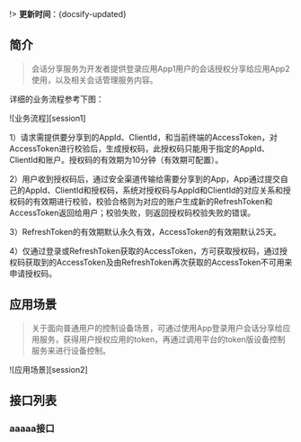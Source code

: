
!> **更新时间**：{docsify-updated}  


## 简介
	
>  会话分享服务为开发者提供登录应用App1用户的会话授权分享给应用App2使用，以及相关会话管理服务内容。

详细的业务流程参考下图：

![业务流程][session1]

1）请求需提供要分享到的AppId、ClientId，和当前终端的AccessToken，对AccessToken进行校验后，生成授权码，此授权码只能用于指定的AppId、ClientId和账户。授权码的有效期为10分钟（有效期可配置）。<br/>

2）用户收到授权码后，通过安全渠道传输给需要分享到的App，App通过提交自己的AppId、ClientId和授权码，系统对授权码与AppId和ClientId的对应关系和授权码的有效期进行校验，校验合格则为对应的账户生成新的RefreshToken和AccessToken返回给用户；校验失败，则返回授权码校验失败的错误。<br/>

3）RefreshToken的有效期默认永久有效，AccessToken的有效期默认25天。<br/>


4）仅通过登录或RefreshToken获取的AccessToken，方可获取授权码，通过授权码获取到的AccessToken及由RefreshToken再次获取的AccessToken不可用来申请授权码。<br/>



## 应用场景
>  关于面向普通用户的控制设备场景，可通过使用App登录用户会话分享给应用服务，获得用户授权应用的token，再通过调用平台的token版设备控制服务来进行设备控制。

![应用场景][session2]

## 接口列表

### aaaaa接口



[^-^]:常用图片注释
[session1]:_media/_session/session1.png
[session2]:_media/_session/session2.png
